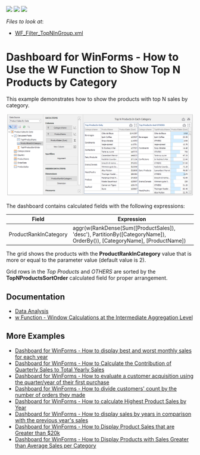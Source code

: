 <!-- default badges list -->
![](https://img.shields.io/endpoint?url=https://codecentral.devexpress.com/api/v1/VersionRange/221438529/19.2.3%2B)
[![](https://img.shields.io/badge/Open_in_DevExpress_Support_Center-FF7200?style=flat-square&logo=DevExpress&logoColor=white)](https://supportcenter.devexpress.com/ticket/details/T832390)
[![](https://img.shields.io/badge/📖_How_to_use_DevExpress_Examples-e9f6fc?style=flat-square)](https://docs.devexpress.com/GeneralInformation/403183)
<!-- default badges end -->
<!-- default file list -->
*Files to look at*:

* [WF_Filter_TopNInGroup.xml](./CS/WFunctionSample/Data/WF_Filter_TopNInGroup.xml)
<!-- default file list end -->

# Dashboard for WinForms - How to Use the W Function to Show Top N Products by Category

This example demonstrates how to show the products with top N sales by category.

![](images/screenshot.png)

The dashboard contains calculated fields with the following expressions:

| Field | Expression |
| --- | --- |
| ProductRankInCategory | aggr(w(RankDense(Sum([ProductSales]), 'desc'), PartitionBy([CategoryName]), OrderBy()), [CategoryName], [ProductName])

The grid shows the products with the **ProductRankInCategory** value that is more or equal to the parameter value (default value is 2).

Grid rows in the _Top Products_ and _OTHERS_ are sorted by the 
**TopNProductsSortOrder** calculated field for proper arrangement.

## Documentation

* [Data Analysis](https://docs.devexpress.com/Dashboard/115868/winforms-dashboard/winforms-designer/create-dashboards-in-the-winforms-designer/data-analysis)
* [w Function - Window Calculations at the Intermediate Aggregation Level](https://docs.devexpress.com/Dashboard/401421/common-features/advanced-analytics/aggregations/w-function-aggregation-intermediate-level)

## More Examples

- [Dashboard for WinForms - How to display best and worst monthly sales for each year](https://github.com/DevExpress-Examples/how-to-display-best-and-worst-monthly-sales-for-each-year-t369371)
- [Dashboard for WinForms - How to Calculate the Contribution of Quarterly Sales to Total Yearly Sales](https://github.com/DevExpress-Examples/how-to-calculate-the-contribution-of-quarterly-sales-to-total-yearly-sales)
- [Dashboard for WinForms - How to evaluate a customer acquisition using the quarter/year of their first purchase](https://github.com/DevExpress-Examples/how-to-divide-customers-count-by-the-number-of-orders-they-made-t372356)
- [Dashboard for WinForms - How to divide customers' count by the number of orders they made](https://github.com/DevExpress-Examples/how-to-divide-customers-count-by-the-number-of-orders-they-made-t372356)
- [Dashboard for WinForms - How to calculate Highest Product Sales by Year](https://github.com/DevExpress-Examples/how-to-show-products-with-the-best-sales-in-a-year-along-with-sales-values-t372408)
- [Dashboard for WinForms - How to display sales by years in comparison with the previous year's sales](https://github.com/DevExpress-Examples/win-dashboard-display-previous-year-sales)
- [Dashboard for WinForms - How to Display Product Sales that are Greater than $20k](https://github.com/DevExpress-Examples/How-to-Display-Product-Sales-that-are-Greater-than-20k)
- [Dashboard for WinForms - How to Display Products with Sales Greater than Average Sales per Category](https://github.com/DevExpress-Examples/How-to-Display-Product-with-Sales-Greater-than-Average-Sales-per-Category)
